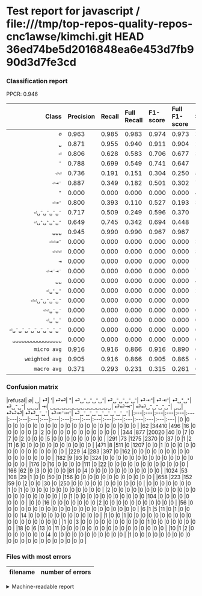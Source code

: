 # Test report for javascript / file:///tmp/top-repos-quality-repos-cnc1awse/kimchi.git HEAD 36ed74be5d2016848ea6e453d7fb990d3d7fe3cd

### Classification report

PPCR: 0.946

| Class | Precision | Recall | Full Recall | F1-score | Full F1-score | Support | Full Support | PPCR |
|------:|:----------|:-------|:------------|:---------|:---------|:--------|:-------------|:-----|
| `∅` | 0.963| 0.985| 0.983| 0.974| 0.973| 34927| 34989| 0.998 |
| `␣` | 0.871| 0.955| 0.940| 0.911| 0.904| 20958| 21302| 0.984 |
| `⏎` | 0.806| 0.628| 0.583| 0.706| 0.677| 3775| 4066| 0.928 |
| `'` | 0.788| 0.699| 0.549| 0.741| 0.647| 1727| 2198| 0.786 |
| `⏎⏎` | 0.736| 0.191| 0.151| 0.304| 0.250| 846| 1075| 0.787 |
| `⏎⇥⁻` | 0.887| 0.349| 0.182| 0.501| 0.302| 716| 1374| 0.521 |
| `"` | 0.000| 0.000| 0.000| 0.000| 0.000| 426| 608| 0.701 |
| `⏎⇥⁺` | 0.800| 0.393| 0.110| 0.527| 0.193| 397| 1421| 0.279 |
| `⏎␣⁻␣⁻␣⁻␣⁻` | 0.717| 0.509| 0.249| 0.596| 0.370| 159| 325| 0.489 |
| `⏎␣⁺␣⁺␣⁺␣⁺` | 0.649| 0.745| 0.342| 0.694| 0.448| 149| 325| 0.458 |
| `␣␣␣` | 0.945| 0.990| 0.990| 0.967| 0.967| 105| 105| 1.000 |
| `⏎⏎⇥⁻` | 0.000| 0.000| 0.000| 0.000| 0.000| 32| 38| 0.842 |
| `⏎⏎⏎` | 0.000| 0.000| 0.000| 0.000| 0.000| 30| 48| 0.625 |
| `⇥` | 0.000| 0.000| 0.000| 0.000| 0.000| 18| 18| 1.000 |
| `⏎⇥⁻⇥⁻` | 0.000| 0.000| 0.000| 0.000| 0.000| 7| 17| 0.412 |
| `␣␣` | 0.000| 0.000| 0.000| 0.000| 0.000| 4| 5| 0.800 |
| `⏎␣⁺␣⁺` | 0.000| 0.000| 0.000| 0.000| 0.000| 2| 2| 1.000 |
| `⏎⏎␣⁻␣⁻␣⁻␣⁻` | 0.000| 0.000| 0.000| 0.000| 0.000| 1| 2| 0.500 |
| `⏎⏎␣⁻␣⁻` | 0.000| 0.000| 0.000| 0.000| 0.000| 0| 0| 0.000 |
| `⏎␣⁻␣⁻` | 0.000| 0.000| 0.000| 0.000| 0.000| 0| 2| 0.000 |
| `⏎␣⁻␣⁻␣⁻␣⁻␣⁻␣⁻␣⁻␣⁻` | 0.000| 0.000| 0.000| 0.000| 0.000| 0| 1| 0.000 |
| `␣␣␣␣␣␣␣␣␣␣␣␣␣␣␣␣` | 0.000| 0.000| 0.000| 0.000| 0.000| 0| 56| 0.000 |
| `micro avg` | 0.916| 0.916| 0.866| 0.916| 0.890| 64279| 67977| 0.946 |
| `weighted avg` | 0.905| 0.916| 0.866| 0.905| 0.865| 64279| 67977| 0.946 |
| `macro avg` | 0.371| 0.293| 0.231| 0.315| 0.261| 64279| 67977| 0.946 |

### Confusion matrix

|refusal|  ∅| ␣| ⏎| '| ⏎⏎| "| ⏎␣⁺␣⁺␣⁺␣⁺| ⏎␣⁻␣⁻␣⁻␣⁻| ⏎⇥⁺| ⏎⇥⁻| ⏎␣⁺␣⁺| ⏎␣⁻␣⁻| ␣␣␣| ⇥| ␣␣␣␣␣␣␣␣␣␣␣␣␣␣␣␣| ⏎⏎⇥⁻| ⏎⏎␣⁻␣⁻␣⁻␣⁻| ␣␣| ⏎⏎⏎| ⏎⏎␣⁻␣⁻| ⏎⇥⁻⇥⁻| ⏎␣⁻␣⁻␣⁻␣⁻␣⁻␣⁻␣⁻␣⁻| 
|:---|:---|:---|:---|:---|:---|:---|:---|:---|:---|:---|:---|:---|:---|:---|:---|:---|:---|:---|:---|:---|:---|
|0 |0 |0 |0 |0 |0 |0 |0 |0 |0 |0 |0 |0 |0 |0 |0 |0 |0 |0 |0 |0 |0 |
|62 |34410 |496 |16 |0 |0 |0 |0 |0 |3 |2 |0 |0 |0 |0 |0 |0 |0 |0 |0 |0 |0 |
|344 |877 |20020 |40 |0 |7 |0 |7 |0 |2 |0 |0 |0 |5 |0 |0 |0 |0 |0 |0 |0 |0 |
|291 |73 |1275 |2370 |0 |37 |0 |1 |2 |11 |6 |0 |0 |0 |0 |0 |0 |0 |0 |0 |0 |0 |
|471 |8 |511 |0 |1207 |0 |0 |1 |0 |0 |0 |0 |0 |0 |0 |0 |0 |0 |0 |0 |0 |0 |
|229 |4 |283 |397 |0 |162 |0 |0 |0 |0 |0 |0 |0 |0 |0 |0 |0 |0 |0 |0 |0 |0 |
|182 |9 |93 |0 |324 |0 |0 |0 |0 |0 |0 |0 |0 |0 |0 |0 |0 |0 |0 |0 |0 |0 |
|176 |0 |16 |0 |0 |0 |0 |111 |0 |22 |0 |0 |0 |0 |0 |0 |0 |0 |0 |0 |0 |0 |
|166 |62 |9 |3 |0 |0 |0 |0 |81 |0 |4 |0 |0 |0 |0 |0 |0 |0 |0 |0 |0 |0 |
|1024 |53 |108 |29 |1 |0 |0 |50 |0 |156 |0 |0 |0 |0 |0 |0 |0 |0 |0 |0 |0 |0 |
|658 |223 |152 |59 |0 |2 |0 |0 |30 |0 |250 |0 |0 |0 |0 |0 |0 |0 |0 |0 |0 |0 |
|0 |0 |0 |0 |0 |0 |0 |1 |0 |1 |0 |0 |0 |0 |0 |0 |0 |0 |0 |0 |0 |0 |
|2 |0 |0 |0 |0 |0 |0 |0 |0 |0 |0 |0 |0 |0 |0 |0 |0 |0 |0 |0 |0 |0 |
|0 |1 |0 |0 |0 |0 |0 |0 |0 |0 |0 |0 |0 |104 |0 |0 |0 |0 |0 |0 |0 |0 |
|0 |0 |16 |0 |0 |0 |0 |0 |0 |0 |2 |0 |0 |0 |0 |0 |0 |0 |0 |0 |0 |0 |
|56 |0 |0 |0 |0 |0 |0 |0 |0 |0 |0 |0 |0 |0 |0 |0 |0 |0 |0 |0 |0 |0 |
|6 |1 |5 |11 |0 |1 |0 |0 |0 |0 |14 |0 |0 |0 |0 |0 |0 |0 |0 |0 |0 |0 |
|1 |0 |0 |1 |0 |0 |0 |0 |0 |0 |0 |0 |0 |0 |0 |0 |0 |0 |0 |0 |0 |0 |
|1 |0 |3 |0 |0 |0 |0 |0 |0 |0 |0 |0 |0 |1 |0 |0 |0 |0 |0 |0 |0 |0 |
|18 |0 |6 |13 |0 |11 |0 |0 |0 |0 |0 |0 |0 |0 |0 |0 |0 |0 |0 |0 |0 |0 |
|10 |1 |2 |0 |0 |0 |0 |0 |0 |0 |4 |0 |0 |0 |0 |0 |0 |0 |0 |0 |0 |0 |
|1 |0 |0 |0 |0 |0 |0 |0 |0 |0 |0 |0 |0 |0 |0 |0 |0 |0 |0 |0 |0 |0 |

### Files with most errors

| filename | number of errors|
|:----:|:-----|

<details>
    <summary>Machine-readable report</summary>
```json
{
  "cl_report": {"\"": {"f1-score": 0.0, "precision": 0.0, "recall": 0.0, "support": 426}, "\u0027": {"f1-score": 0.7407180116600184, "precision": 0.7878590078328982, "recall": 0.6988998262883613, "support": 1727}, "macro avg": {"f1-score": 0.3145699603198947, "precision": 0.3710196224639637, "recall": 0.29298322666814763, "support": 64279}, "micro avg": {"f1-score": 0.915866768306912, "precision": 0.915866768306912, "recall": 0.915866768306912, "support": 64279}, "weighted avg": {"f1-score": 0.9051792410398517, "precision": 0.9051291819708379, "recall": 0.915866768306912, "support": 64279}, "\u21e5": {"f1-score": 0.0, "precision": 0.0, "recall": 0.0, "support": 18}, "\u2205": {"f1-score": 0.9741114523913998, "precision": 0.9632719332624153, "recall": 0.9851976980559453, "support": 34927}, "\u23ce": {"f1-score": 0.7059874888293118, "precision": 0.8063967335828514, "recall": 0.6278145695364239, "support": 3775}, "\u23ce\u21e5\u207a": {"f1-score": 0.527027027027027, "precision": 0.8, "recall": 0.3929471032745592, "support": 397}, "\u23ce\u21e5\u207b": {"f1-score": 0.5010020040080161, "precision": 0.8865248226950354, "recall": 0.34916201117318435, "support": 716}, "\u23ce\u21e5\u207b\u21e5\u207b": {"f1-score": 0.0, "precision": 0.0, "recall": 0.0, "support": 7}, "\u23ce\u23ce": {"f1-score": 0.30393996247654786, "precision": 0.7363636363636363, "recall": 0.19148936170212766, "support": 846}, "\u23ce\u23ce\u21e5\u207b": {"f1-score": 0.0, "precision": 0.0, "recall": 0.0, "support": 32}, "\u23ce\u23ce\u23ce": {"f1-score": 0.0, "precision": 0.0, "recall": 0.0, "support": 30}, "\u23ce\u23ce\u2423\u207b\u2423\u207b": {"f1-score": 0.0, "precision": 0.0, "recall": 0.0, "support": 0}, "\u23ce\u23ce\u2423\u207b\u2423\u207b\u2423\u207b\u2423\u207b": {"f1-score": 0.0, "precision": 0.0, "recall": 0.0, "support": 1}, "\u23ce\u2423\u207a\u2423\u207a": {"f1-score": 0.0, "precision": 0.0, "recall": 0.0, "support": 2}, "\u23ce\u2423\u207a\u2423\u207a\u2423\u207a\u2423\u207a": {"f1-score": 0.6937500000000001, "precision": 0.6491228070175439, "recall": 0.7449664429530202, "support": 149}, "\u23ce\u2423\u207b\u2423\u207b": {"f1-score": 0.0, "precision": 0.0, "recall": 0.0, "support": 0}, "\u23ce\u2423\u207b\u2423\u207b\u2423\u207b\u2423\u207b": {"f1-score": 0.5955882352941176, "precision": 0.7168141592920354, "recall": 0.5094339622641509, "support": 159}, "\u23ce\u2423\u207b\u2423\u207b\u2423\u207b\u2423\u207b\u2423\u207b\u2423\u207b\u2423\u207b\u2423\u207b": {"f1-score": 0.0, "precision": 0.0, "recall": 0.0, "support": 0}, "\u2423": {"f1-score": 0.9109730848861284, "precision": 0.8706240487062404, "recall": 0.9552438209752839, "support": 20958}, "\u2423\u2423": {"f1-score": 0.0, "precision": 0.0, "recall": 0.0, "support": 4}, "\u2423\u2423\u2423": {"f1-score": 0.9674418604651163, "precision": 0.9454545454545454, "recall": 0.9904761904761905, "support": 105}, "\u2423\u2423\u2423\u2423\u2423\u2423\u2423\u2423\u2423\u2423\u2423\u2423\u2423\u2423\u2423\u2423": {"f1-score": 0.0, "precision": 0.0, "recall": 0.0, "support": 0}},
  "cl_report_full": {"\"": {"f1-score": 0.0, "precision": 0.0, "recall": 0.0, "support": 608}, "\u0027": {"f1-score": 0.6471849865951742, "precision": 0.7878590078328982, "recall": 0.5491355777979982, "support": 2198}, "macro avg": {"f1-score": 0.2605036721025416, "precision": 0.3710196224639637, "recall": 0.2308619666343982, "support": 67977}, "micro avg": {"f1-score": 0.8902582869586256, "precision": 0.915866768306912, "recall": 0.8660429262838901, "support": 67977}, "weighted avg": {"f1-score": 0.8651069606470964, "precision": 0.8966291044503406, "recall": 0.8660429262838901, "support": 67977}, "\u21e5": {"f1-score": 0.0, "precision": 0.0, "recall": 0.0, "support": 18}, "\u2205": {"f1-score": 0.9732573432704954, "precision": 0.9632719332624153, "recall": 0.9834519420389265, "support": 34989}, "\u23ce": {"f1-score": 0.6766595289079229, "precision": 0.8063967335828514, "recall": 0.5828824397442204, "support": 4066}, "\u23ce\u21e5\u207a": {"f1-score": 0.19306930693069307, "precision": 0.8, "recall": 0.10978184377199156, "support": 1421}, "\u23ce\u21e5\u207b": {"f1-score": 0.3019323671497584, "precision": 0.8865248226950354, "recall": 0.1819505094614265, "support": 1374}, "\u23ce\u21e5\u207b\u21e5\u207b": {"f1-score": 0.0, "precision": 0.0, "recall": 0.0, "support": 17}, "\u23ce\u23ce": {"f1-score": 0.2501930501930502, "precision": 0.7363636363636363, "recall": 0.15069767441860465, "support": 1075}, "\u23ce\u23ce\u21e5\u207b": {"f1-score": 0.0, "precision": 0.0, "recall": 0.0, "support": 38}, "\u23ce\u23ce\u23ce": {"f1-score": 0.0, "precision": 0.0, "recall": 0.0, "support": 48}, "\u23ce\u23ce\u2423\u207b\u2423\u207b": {"f1-score": 0.0, "precision": 0.0, "recall": 0.0, "support": 0}, "\u23ce\u23ce\u2423\u207b\u2423\u207b\u2423\u207b\u2423\u207b": {"f1-score": 0.0, "precision": 0.0, "recall": 0.0, "support": 2}, "\u23ce\u2423\u207a\u2423\u207a": {"f1-score": 0.0, "precision": 0.0, "recall": 0.0, "support": 2}, "\u23ce\u2423\u207a\u2423\u207a\u2423\u207a\u2423\u207a": {"f1-score": 0.44758064516129026, "precision": 0.6491228070175439, "recall": 0.3415384615384615, "support": 325}, "\u23ce\u2423\u207b\u2423\u207b": {"f1-score": 0.0, "precision": 0.0, "recall": 0.0, "support": 2}, "\u23ce\u2423\u207b\u2423\u207b\u2423\u207b\u2423\u207b": {"f1-score": 0.3698630136986301, "precision": 0.7168141592920354, "recall": 0.24923076923076923, "support": 325}, "\u23ce\u2423\u207b\u2423\u207b\u2423\u207b\u2423\u207b\u2423\u207b\u2423\u207b\u2423\u207b\u2423\u207b": {"f1-score": 0.0, "precision": 0.0, "recall": 0.0, "support": 1}, "\u2423": {"f1-score": 0.9038986838837844, "precision": 0.8706240487062404, "recall": 0.939817857478171, "support": 21302}, "\u2423\u2423": {"f1-score": 0.0, "precision": 0.0, "recall": 0.0, "support": 5}, "\u2423\u2423\u2423": {"f1-score": 0.9674418604651163, "precision": 0.9454545454545454, "recall": 0.9904761904761905, "support": 105}, "\u2423\u2423\u2423\u2423\u2423\u2423\u2423\u2423\u2423\u2423\u2423\u2423\u2423\u2423\u2423\u2423": {"f1-score": 0.0, "precision": 0.0, "recall": 0.0, "support": 56}},
  "ppcr": 0.945599246804066
}
```
</details>
